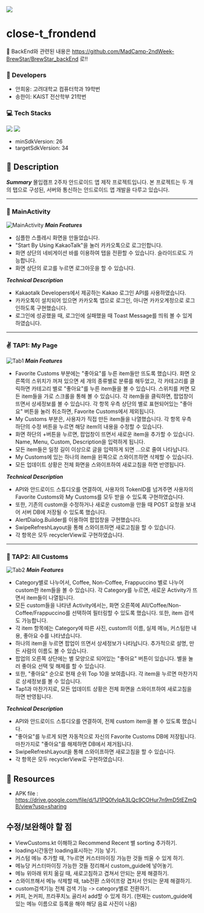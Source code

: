 <img src="https://capsule-render.vercel.app/api?type=soft&color=FFFFFF&height=80&section=header&text=🧥Close-T🧣&fontSize=50&fontColor=000000"/>


# close-t_frondend

📌 BackEnd와 관련된 내용은 https://github.com/MadCamp-2ndWeek-BrewStar/BrewStar_backEnd 로‼️

### 👥 Developers
- 안희웅: 고려대학교 컴퓨터학과 19학번
- 송한이: KAIST 전산학부 21학번

### 💻 Tech Stacks
<img src="https://img.shields.io/badge/AndroidStudio-3DDC84?style=flat-square&logo=AndroidStudio&logoColor=white"/> <img src="https://img.shields.io/badge/Kotlin-7F52FF?style=flat-square&logo=Kotlin&logoColor=white"/>
- minSdkVersion: 26
- targetSdkVersion: 34

## 📢 Description

***Summary***
몰입캠프 2주차 안드로이드 앱 제작 프로젝트입니다.
본 프로젝트는 두 개의 탭으로 구성된, 서버와 통신하는 안드로이드 앱 개발을 다루고 있습니다.

---

### 📱 MainActivity
![MainActivity](https://github.com/MadCamp-2ndWeek-BrewStar/BrewStar_FrontEnd/assets/112535704/1e6d4c5c-1ac2-428f-b74d-08bb938b8f16)
***Main Features***
- 심플한 스플레시 화면을 만들었습니다.
- "Start By Using KakaoTalk"을 눌러 카카오톡으로 로그인합니다.
- 화면 상단의 네비게이션 바를 이용하여 탭을 전환할 수 있습니다. 슬라이드로도 가능합니다.
- 화면 상단의 로고를 누르면 로그아웃을 할 수 있습니다.

***Technical Description***
- Kakaotalk Developers에서 제공하는 Kakao 로그인 API를 사용하였습니다.
- 카카오톡이 설치되어 있으면 카카오톡 앱으로 로그인, 아니면 카카오계정으로 로그인하도록 구현했습니다.
- 로그인에 성공했을 때, 로그인에 실패했을 때 Toast Message를 띄워 볼 수 있게 하였습니다.

---

### ✌️ TAP1: My Page
![Tab1](https://github.com/MadCamp-2ndWeek-BrewStar/BrewStar_FrontEnd/assets/112535704/63a67328-1d2c-443b-a955-e1dd5fd73553)
***Main Features***
- Favorite Customs 부분에는 "좋아요"를 누른 item들만 뜨도록 했습니다.
  화면 오른쪽의 스위치가 꺼져 있으면 세 개의 종류별로 분류를 해두었고, 각 카테고리를 클릭하면 카테고리 별로 "좋아요"를 누른 item들을 볼 수 있습니다.
  스위치를 켜면 모든 item들을 가로 스크롤을 통해 볼 수 있습니다.
  각 item들을 클릭하면, 팝업창이 뜨면서 상세정보를 볼 수 있습니다.
  각 항목 우측 상단의 별로 표현되어있는 "좋아요" 버튼을 눌러 취소하면, Favorite Customs에서 제외됩니다.
- My Customs 부분은, 사용자가 직접 만든 item들을 나열했습니다.
  각 항목 우측 하단의 수정 버튼을 누르면 해당 item의 내용을 수정할 수 있습니다.
- 화면 하단의 +버튼을 누르면, 팝업창이 뜨면서 새로운 item을 추가할 수 있습니다. Name, Menu, Custom, Description을 입력하게 됩니다.
- 모든 item들은 일정 길이 이상으로 글을 입력하게 되면 ...으로 줄여 나타납니다.
- My Customs에 있는 하나의 item을 왼쪽으로 스와이프하면 삭제할 수 있습니다.
- 모든 업데이트 상황은 전체 화면을 스와이프하여 새로고침을 하면 반영됩니다.

***Technical Description***
- API와 안드로이드 스튜디오를 연결하여, 사용자의 TokenID를 넘겨주면 사용자의 Favorite Customs와 My Customs를 모두 받을 수 있도록 구현하였습니다.
- 또한, 기존의 custom을 수정하거나 새로운 custom을 만들 때 POST 요청을 보내어 서버 DB에 저장될 수 있도록 했습니다.
- AlertDialog.Builder를 이용하여 팝업창을 구현했습니다.
- SwipeRefreshLayout을 통해 스와이프하면 새로고침을 할 수 있습니다.
- 각 항목은 모두 recyclerView로 구현하였습니다.

---

### 🤩 TAP2: All Customs
![Tab2](https://github.com/MadCamp-2ndWeek-BrewStar/BrewStar_FrontEnd/assets/112535704/fb4de4d5-9e67-4372-bf7d-10e98e932c0a)
***Main Features***
- Category별로 나누어서, Coffee, Non-Coffee, Frappuccino 별로 나누어 custom한 item들을 볼 수 있습니다.
  각 Category를 누르면, 새로운 Activity가 뜨면서 item들이 나열됩니다.
- 모든 custom들을 나타낸 Activity에서는, 화면 오른쪽에 All/Coffee/Non-Coffee/Frappuccino를 선택하여 필터링할 수 있도록 했습니다.
  또한, item 검색도 가능합니다.
- 각 item 항목에는 Category에 따른 사진, custom의 이름, 실제 메뉴, 커스텀한 내용, 좋아요 수를 나타냈습니다.
- 하나의 item을 누르면 팝업이 뜨면서 상세정보가 나타납니다. 추가적으로 설명, 만든 사람의 이름도 볼 수 있습니다.
- 팝업의 오른쪽 상단에는 별 모양으로 되어있는 "좋아요" 버튼이 있습니다. 별을 눌러 좋아요 선택 및 해제를 할 수 있습니다.
- 또한, "좋아요" 순으로 현재 순위 Top 10을 보여줍니다. 각 item을 누르면 마찬가지로 상세정보를 볼 수 있습니다.
- Tap1과 마찬가지로, 모든 업데이트 상황은 전체 화면을 스와이프하여 새로고침을 하면 반영됩니다.

***Technical Description***
- API와 안드로이드 스튜디오를 연결하여, 전체 custom item을 볼 수 있도록 했습니다.
- "좋아요"를 누르게 되면 자동적으로 자신의 Favorite Customs DB에 저장됩니다. 마찬가지로 "좋아요"를 해제하면 DB에서 제거됩니다.
- SwipeRefreshLayout을 통해 스와이프하면 새로고침을 할 수 있습니다.
- 각 항목은 모두 recyclerView로 구현하였습니다.



## 📁 Resources
- APK file : https://drive.google.com/file/d/1J1PQ0fvIpA3LQc9COHur7n9mD5tEZmQB/view?usp=sharing



## 수정/보완해야 할 점
- ViewCustoms.kt 이해하고 Recommend Recent 별 sorting 추가하기. 
- loading시간동안 loading표시하는 기능 넣기. 
- 커스텀 메뉴 추가할 때, ?누르면 커스터마이징 가능한 것들 띄울 수 있게 하기. 
- 메뉴당 커스터마이징 가능한 것들 정리해서 custom_guide에 넣어놓기. 
- 메뉴 위아래 위치 옮길 때, 새로고침하고 겹쳐서 안되는 문제 해결하기.
- 스와이프해서 메뉴 삭제할 때, tab전환 스와이프랑 겹처서 안되는 문제 해결하기. 
- custom검색기능 전체 검색 기능 -> category별로 전환하기. 
- 커피, 논커피, 프라푸치노 골라서 add할 수 있게 하기. (현재는 custom_guide에 있는 메뉴 이름으로 등록을 해야 해당 음료 사진이 나옴) 
